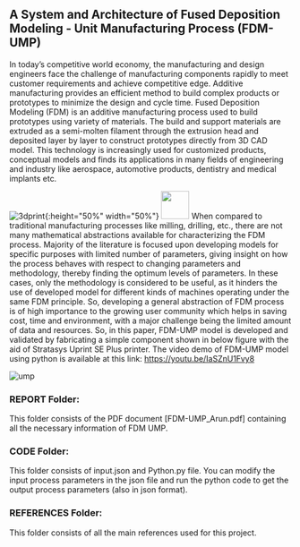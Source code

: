 ## A System and Architecture of Fused Deposition Modeling - Unit Manufacturing Process (FDM-UMP)

In today’s competitive world economy, the manufacturing and design engineers face the challenge of manufacturing components rapidly to meet customer requirements and achieve competitive edge. Additive manufacturing provides an efficient method to build complex products or prototypes to minimize the design and cycle time. Fused Deposition Modeling (FDM) is an additive manufacturing process used to build prototypes using variety of materials. The build and support materials are extruded as a semi-molten filament through the extrusion head and deposited layer by layer to construct prototypes directly from 3D CAD model. This technology is increasingly used for customized products, conceptual models and finds its applications in many fields of engineering and industry like aerospace, automotive products, dentistry and medical implants etc.

![3dprint](https://github.com/arunbalas/FDM-UMP/blob/master/IMG_2090.JPG){:height="50%" width="50%"}
<img src="https://github.com/arunbalas/FDM-UMP/blob/master/IMG_2090.JPG" width="50" height="50">
When compared to traditional manufacturing processes like milling, drilling, etc., there are not many mathematical abstractions available for characterizing the FDM process. Majority of the literature is focused upon developing models for specific purposes with limited number of parameters, giving insight on how the process behaves with respect to changing parameters and methodology, thereby finding the optimum levels of parameters. In these cases, only the methodology is considered to be useful, as it hinders the use of developed model for different kinds of machines operating under the same FDM principle. So, developing a general abstraction of FDM process is of high importance to the growing user community which helps in saving cost, time and environment, with a major challenge being the limited amount of data and resources. So, in this paper, FDM-UMP model is developed and validated by fabricating a simple component shown in below figure with the aid of Stratasys Uprint SE Plus printer. The video demo of FDM-UMP model using python is available at this link:
https://youtu.be/IaSZnU1Fvy8

![ump](https://github.com/arunbalas/FDM-UMP/blob/master/Graphical%20UMP.jpg)

### REPORT Folder:
This folder consists of the PDF document [FDM-UMP_Arun.pdf] containing all the necessary information of FDM UMP.
	


### CODE Folder:
This folder consists of input.json and Python.py file. You can modify the input process parameters in the json file and run the python code to get the output process parameters (also in json format).


### REFERENCES Folder:
This folder consists of all the main references used for this project.
